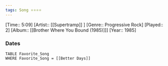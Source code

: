 ```yaml
---
tags: Song ⭐⭐⭐⭐ 
---
```

[Time:: 5:09]
[Artist:: [[Supertramp]] ]
[Genre:: Progressive Rock]
[Played:: 2]
[Album:: [[Brother Where You Bound (1985)]]]
[Year:: 1985]
### Dates
````dataview
TABLE Favorite_Song
WHERE Favorite_Song = [[Better Days]]
````